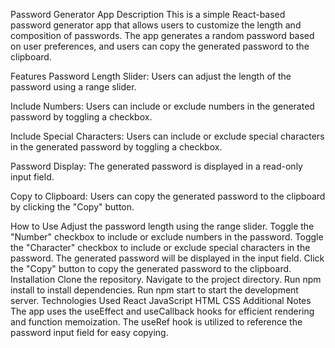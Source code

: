 Password Generator App
Description
This is a simple React-based password generator app that allows users to customize the length and composition of passwords. The app generates a random password based on user preferences, and users can copy the generated password to the clipboard.

Features
Password Length Slider: Users can adjust the length of the password using a range slider.

Include Numbers: Users can include or exclude numbers in the generated password by toggling a checkbox.

Include Special Characters: Users can include or exclude special characters in the generated password by toggling a checkbox.

Password Display: The generated password is displayed in a read-only input field.

Copy to Clipboard: Users can copy the generated password to the clipboard by clicking the "Copy" button.

How to Use
Adjust the password length using the range slider.
Toggle the "Number" checkbox to include or exclude numbers in the password.
Toggle the "Character" checkbox to include or exclude special characters in the password.
The generated password will be displayed in the input field.
Click the "Copy" button to copy the generated password to the clipboard.
Installation
Clone the repository.
Navigate to the project directory.
Run npm install to install dependencies.
Run npm start to start the development server.
Technologies Used
React
JavaScript
HTML
CSS
Additional Notes
The app uses the useEffect and useCallback hooks for efficient rendering and function memoization.
The useRef hook is utilized to reference the password input field for easy copying.